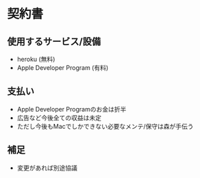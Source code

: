 # 契約書

## 使用するサービス/設備

- heroku (無料)
- Apple Developer Program (有料)

## 支払い

- Apple Developer Programのお金は折半
- 広告など今後全ての収益は未定
- ただし今後もMacでしかできない必要なメンテ/保守は森が手伝う

## 補足

- 変更があれば別途協議

